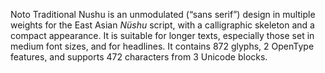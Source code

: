 Noto Traditional Nushu is an unmodulated (“sans serif”) design in multiple weights for the East Asian _Nüshu_ script, with a calligraphic skeleton and a compact appearance. It is suitable for longer texts, especially those set in medium font sizes, and for headlines. It contains 872 glyphs, 2 OpenType features, and supports 472 characters from 3 Unicode blocks.